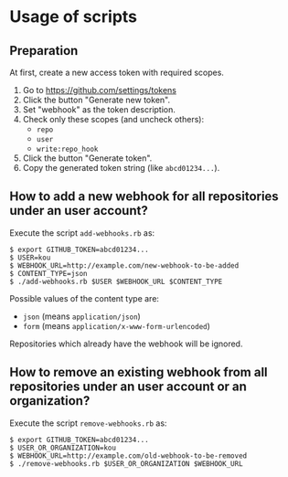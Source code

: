 # Usage of scripts

## Preparation

At first, create a new access token with required scopes.

 1. Go to https://github.com/settings/tokens
 2. Click the button "Generate new token".
 3. Set "webhook" as the token description.
 3. Check only these scopes (and uncheck others):
    * `repo`
    * `user`
    * `write:repo_hook`
 4. Click the button "Generate token".
 5. Copy the generated token string (like `abcd01234...`).


## How to add a new webhook for all repositories under an user account?

Execute the script `add-webhooks.rb` as:

```
$ export GITHUB_TOKEN=abcd01234...
$ USER=kou
$ WEBHOOK_URL=http://example.com/new-webhook-to-be-added
$ CONTENT_TYPE=json
$ ./add-webhooks.rb $USER $WEBHOOK_URL $CONTENT_TYPE
```

Possible values of the content type are:

 * `json` (means `application/json`)
 * `form` (means `application/x-www-form-urlencoded`)

Repositories which already have the webhook will be ignored.


## How to remove an existing webhook from all repositories under an user account or an organization?

Execute the script `remove-webhooks.rb` as:

```
$ export GITHUB_TOKEN=abcd01234...
$ USER_OR_ORGANIZATION=kou
$ WEBHOOK_URL=http://example.com/old-webhook-to-be-removed
$ ./remove-webhooks.rb $USER_OR_ORGANIZATION $WEBHOOK_URL
```
